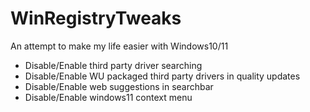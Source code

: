# WinRegistryTweaks

An attempt to make my life easier with Windows10/11

- Disable/Enable third party driver searching
- Disable/Enable WU packaged third party drivers in quality updates
- Disable/Enable web suggestions in searchbar
- Disable/Enable windows11 context menu